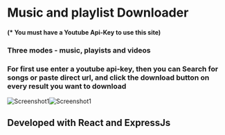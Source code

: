 # Music and playlist Downloader 

#### (* You must have a Youtube Api-Key to use this site)

### Three modes - music, playists and videos
### For first use enter a youtube api-key, then you can Search for songs or paste direct url, and click the download button on every result you want to download

  <img src="https://basssites.com/images/ytd-mobiles.jpeg" alt="Screenshot1" style="max-width: 600px; float: left" />

  <img src="https://github.com/MMBass/ytd/blob/master/IMG-20240106-WA0014.jpg" alt="Screenshot1" style="max-width: 300px; " />


## Developed with React and ExpressJs
